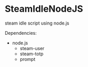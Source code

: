 # SteamIdleNodeJS
steam idle script using node.js

Dependencies:
* node.js
  * steam-user
  * steam-totp
  * prompt
